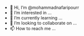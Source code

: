 - 👋 Hi, I’m @mohammadnafaripourr
- 👀 I’m interested in ...
- 🌱 I’m currently learning ...
- 💞️ I’m looking to collaborate on ...
- 📫 How to reach me ...

<!---
mohammadnafaripourr/mohammadnafaripourr is a ✨ special ✨ repository because its `README.md` (this file) appears on your GitHub profile.
You can click the Preview link to take a look at your changes.
--->
